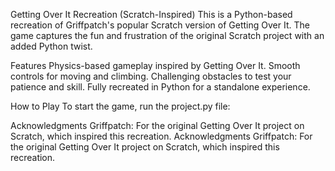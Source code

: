 Getting Over It Recreation (Scratch-Inspired)
This is a Python-based recreation of Griffpatch's popular Scratch version of Getting Over It. The game captures the fun and frustration of the original Scratch project with an added Python twist.

Features
Physics-based gameplay inspired by Getting Over It.
Smooth controls for moving and climbing.
Challenging obstacles to test your patience and skill.
Fully recreated in Python for a standalone experience.



How to Play
To start the game, run the project.py file:

Acknowledgments
Griffpatch: For the original Getting Over It project on Scratch, which inspired this recreation.
Acknowledgments
Griffpatch: For the original Getting Over It project on Scratch, which inspired this recreation.
